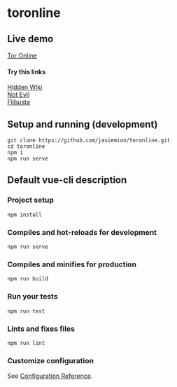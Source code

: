 # toronline

## Live demo
[Tor Online](https://jasiemion.github.io)

#### Try this links

[Hidden Wiki](http://zqktlwi4fecvo6ri.onion/wiki/index.php/Main_Page)  
[Not Evil](http://hss3uro2hsxfogfq.onion/)  
[Flibusta](http://flibustahezeous3.onion/)

## Setup and running (development)
```
git clone https://github.com/jasiemion/toronline.git
cd toronline
npm i
npm run serve
```
## Default vue-cli description

### Project setup
```
npm install
```

### Compiles and hot-reloads for development
```
npm run serve
```

### Compiles and minifies for production
```
npm run build
```

### Run your tests
```
npm run test
```

### Lints and fixes files
```
npm run lint
```

### Customize configuration
See [Configuration Reference](https://cli.vuejs.org/config/).
